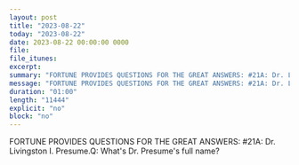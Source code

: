 ```yaml
---
layout: post
title: "2023-08-22"
today: "2023-08-22"
date: 2023-08-22 00:00:00 0000
file:
file_itunes:
excerpt:
summary: "FORTUNE PROVIDES QUESTIONS FOR THE GREAT ANSWERS: #21A: Dr. Livingston I. Presume.Q: What's Dr. Presume's full name?"
message: "FORTUNE PROVIDES QUESTIONS FOR THE GREAT ANSWERS: #21A: Dr. Livingston I. Presume.Q: What's Dr. Presume's full name?"
duration: "01:00"
length: "11444"
explicit: "no"
block: "no"
---
```

FORTUNE PROVIDES QUESTIONS FOR THE GREAT ANSWERS: #21A: Dr. Livingston I. Presume.Q: What's Dr. Presume's full name?

